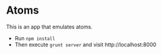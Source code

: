 # Atoms

This is an app that emulates atoms.


- Run ```npm install```
- Then execute ```grunt server``` and visit http://localhost:8000